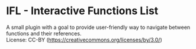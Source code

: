 # IFL - Interactive Functions List

A small plugin with a goal to provide user-friendly way to navigate between functions and their references.<br/>
License: CC-BY (https://creativecommons.org/licenses/by/3.0/)
